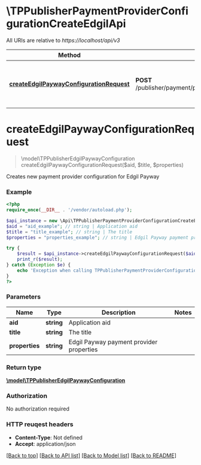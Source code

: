 # \TPPublisherPaymentProviderConfigurationCreateEdgilApi

All URIs are relative to *https://localhost/api/v3*

Method | HTTP request | Description
------------- | ------------- | -------------
[**createEdgilPaywayConfigurationRequest**](TPPublisherPaymentProviderConfigurationCreateEdgilApi.md#createEdgilPaywayConfigurationRequest) | **POST** /publisher/payment/provider/configuration/create/edgil/payway | Creates new payment provider configuration for Edgil Payway


# **createEdgilPaywayConfigurationRequest**
> \model\TPPublisherEdgilPaywayConfiguration createEdgilPaywayConfigurationRequest($aid, $title, $properties)

Creates new payment provider configuration for Edgil Payway



### Example 
```php
<?php
require_once(__DIR__ . '/vendor/autoload.php');

$api_instance = new \Api\TPPublisherPaymentProviderConfigurationCreateEdgilApi();
$aid = "aid_example"; // string | Application aid
$title = "title_example"; // string | The title
$properties = "properties_example"; // string | Edgil Payway payment provider properties

try { 
    $result = $api_instance->createEdgilPaywayConfigurationRequest($aid, $title, $properties);
    print_r($result);
} catch (Exception $e) {
    echo 'Exception when calling TPPublisherPaymentProviderConfigurationCreateEdgilApi->createEdgilPaywayConfigurationRequest: ', $e->getMessage(), "\n";
}
?>
```

### Parameters

Name | Type | Description  | Notes
------------- | ------------- | ------------- | -------------
 **aid** | **string**| Application aid | 
 **title** | **string**| The title | 
 **properties** | **string**| Edgil Payway payment provider properties | 

### Return type

[**\model\TPPublisherEdgilPaywayConfiguration**](TPPublisherEdgilPaywayConfiguration.md)

### Authorization

No authorization required

### HTTP reuqest headers

 - **Content-Type**: Not defined
 - **Accept**: application/json

[[Back to top]](#) [[Back to API list]](../README.md#documentation-for-api-endpoints) [[Back to Model list]](../README.md#documentation-for-models) [[Back to README]](../README.md)

